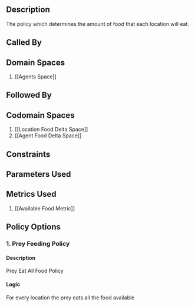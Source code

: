## Description

The policy which determines the amount of food that each location will eat.
## Called By
## Domain Spaces
1. [[Agents Space]]
## Followed By
## Codomain Spaces
1. [[Location Food Delta Space]]
2. [[Agent Food Delta Space]]
## Constraints
## Parameters Used
## Metrics Used
1. [[Available Food Metric]]
## Policy Options
### 1. Prey Feeding Policy
#### Description
Prey Eat All Food Policy
#### Logic
For every location the prey eats all the food available

